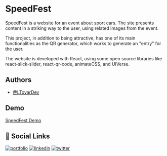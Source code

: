 # SpeedFest

SpeedFest is a website for an event about sport cars. The site presents content in a striking way to the user, using related images from the event.

This project, in addition to being attractive, has one of its main functionalities as the QR generator, which works to generate an "entry" for the user.

The website is developed with React, using some open source libraries like react-slick-slider, react-qr-code, animateCSS, and UIVerse.

## Authors

- [@LTovarDev](https://github.com/LTovarAlc)

## Demo

[SpeedFest Demo](https://speedfest.vercel.app/)

## 🔗 Social Links

[![portfolio](https://img.shields.io/badge/my_portfolio-000?style=for-the-badge&logo=ko-fi&logoColor=white)](https://luis-tovar-developer.vercel.app/)
[![linkedin](https://img.shields.io/badge/linkedin-0A66C2?style=for-the-badge&logo=linkedin&logoColor=white)](https://www.linkedin.com/in/ltovardev/)
[![twitter](https://img.shields.io/badge/twitter-1DA1F2?style=for-the-badge&logo=twitter&logoColor=white)](https://twitter.com/LTovarDev)
